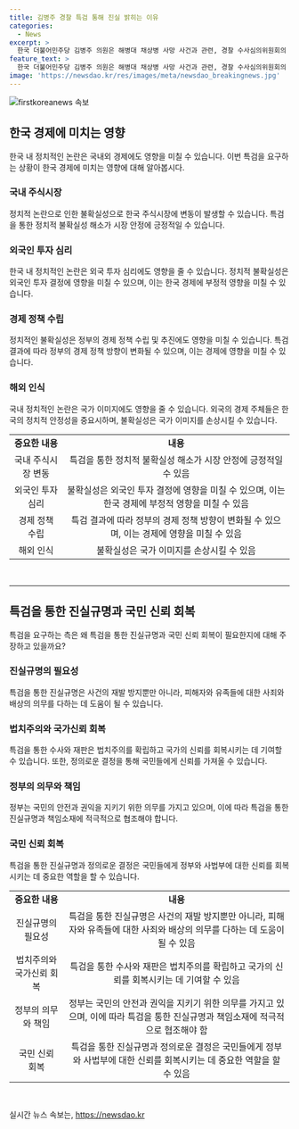 ```yaml
---
title: 김병주 경찰 특검 통해 진실 밝히는 이유
categories:
  - News
excerpt: >
  한국 더불어민주당 김병주 의원은 해병대 채상병 사망 사건과 관련, 경찰 수사심의위원회의 결정을 비판하며 특검을 요구했다. 김 의원과 한민수 대변인은 윤석열 대통령을 향해 특검 수용을 촉구하고, 거부 시 대통령 자신이 범인으로 선포할 것이라고 비판했다. 이들은 수사의 미진함을 지적하고, 진실을 밝혀야 한다고 강조했다.
feature_text: >
  한국 더불어민주당 김병주 의원은 해병대 채상병 사망 사건과 관련, 경찰 수사심의위원회의 결정을 비판하며 특검을 요구했다. 김 의원과 한민수 대변인은 윤석열 대통령을 향해 특검 수용을 촉구하고, 거부 시 대통령 자신이 범인으로 선포할 것이라고 비판했다. 이들은 수사의 미진함을 지적하고, 진실을 밝혀야 한다고 강조했다.
image: 'https://newsdao.kr/res/images/meta/newsdao_breakingnews.jpg'
---
```


<p><img src="https://newsdao.kr/res/images/meta/newsdao_breakingnews.jpg" alt="firstkoreanews 속보" /></p>

<h2 data-ke-size="size26">한국 경제에 미치는 영향</h2>

<p data-ke-size="size16">한국 내 정치적인 논란은 국내외 경제에도 영향을 미칠 수 있습니다. 이번 특검을 요구하는 상황이 한국 경제에 미치는 영향에 대해 알아봅시다.</p>

<h3><b>국내 주식시장</b></h3>

<p data-ke-size="size16">정치적 논란으로 인한 불확실성으로 한국 주식시장에 변동이 발생할 수 있습니다. 특검을 통한 정치적 불확실성 해소가 시장 안정에 긍정적일 수 있습니다.</p>

<h3><b>외국인 투자 심리</b></h3>

<p data-ke-size="size16">한국 내 정치적인 논란은 외국 투자 심리에도 영향을 줄 수 있습니다. 정치적 불확실성은 외국인 투자 결정에 영향을 미칠 수 있으며, 이는 한국 경제에 부정적 영향을 미칠 수 있습니다.</p>

<h3><b>경제 정책 수립</b></h3>

<p data-ke-size="size16">정치적인 불확실성은 정부의 경제 정책 수립 및 추진에도 영향을 미칠 수 있습니다. 특검 결과에 따라 정부의 경제 정책 방향이 변화될 수 있으며, 이는 경제에 영향을 미칠 수 있습니다.</p>

<h3><b>해외 인식</b></h3>

<p data-ke-size="size16">국내 정치적인 논란은 국가 이미지에도 영향을 줄 수 있습니다. 외국의 경제 주체들은 한국의 정치적 안정성을 중요시하며, 불확실성은 국가 이미지를 손상시킬 수 있습니다.</p>

<table>
<tbody>
<tr>
<td style="text-align: center; height: 17px;"><b>중요한 내용</b></td>
<td style="text-align: center; height: 17px;"><b>내용</b></td>
</tr>
<tr>
<td style="text-align: center; height: 17px;">국내 주식시장 변동</td>
<td style="text-align: center; height: 17px;">특검을 통한 정치적 불확실성 해소가 시장 안정에 긍정적일 수 있음</td>
</tr>
<tr>
<td style="text-align: center; height: 17px;">외국인 투자 심리</td>
<td style="text-align: center; height: 17px;">불확실성은 외국인 투자 결정에 영향을 미칠 수 있으며, 이는 한국 경제에 부정적 영향을 미칠 수 있음</td>
</tr>
<tr>
<td style="text-align: center; height: 17px;">경제 정책 수립</td>
<td style="text-align: center; height: 17px;">특검 결과에 따라 정부의 경제 정책 방향이 변화될 수 있으며, 이는 경제에 영향을 미칠 수 있음</td>
</tr>
<tr>
<td style="text-align: center; height: 17px;">해외 인식</td>
<td style="text-align: center; height: 17px;">불확실성은 국가 이미지를 손상시킬 수 있음</td>
</tr>
</tbody>
</table>

<p data-ke-size="size16">&nbsp;</p>

<hr>

<h2 data-ke-size="size26">특검을 통한 진실규명과 국민 신뢰 회복</h2>

<p data-ke-size="size16">특검을 요구하는 측은 왜 특검을 통한 진실규명과 국민 신뢰 회복이 필요한지에 대해 주장하고 있을까요?</p>

<h3><b>진실규명의 필요성</b></h3>

<p data-ke-size="size16">특검을 통한 진실규명은 사건의 재발 방지뿐만 아니라, 피해자와 유족들에 대한 사죄와 배상의 의무를 다하는 데 도움이 될 수 있습니다.</p>

<h3><b>법치주의와 국가신뢰 회복</b></h3>

<p data-ke-size="size16">특검을 통한 수사와 재판은 법치주의를 확립하고 국가의 신뢰를 회복시키는 데 기여할 수 있습니다. 또한, 정의로운 결정을 통해 국민들에게 신뢰를 가져올 수 있습니다.</p>

<h3><b>정부의 의무와 책임</b></h3>

<p data-ke-size="size16">정부는 국민의 안전과 권익을 지키기 위한 의무를 가지고 있으며, 이에 따라 특검을 통한 진실규명과 책임소재에 적극적으로 협조해야 합니다.</p>

<h3><b>국민 신뢰 회복</b></h3>

<p data-ke-size="size16">특검을 통한 진실규명과 정의로운 결정은 국민들에게 정부와 사법부에 대한 신뢰를 회복시키는 데 중요한 역할을 할 수 있습니다.</p>

<table>
<tbody>
<tr>
<td style="text-align: center; height: 17px;"><b>중요한 내용</b></td>
<td style="text-align: center; height: 17px;"><b>내용</b></td>
</tr>
<tr>
<td style="text-align: center; height: 17px;">진실규명의 필요성</td>
<td style="text-align: center; height: 17px;">특검을 통한 진실규명은 사건의 재발 방지뿐만 아니라, 피해자와 유족들에 대한 사죄와 배상의 의무를 다하는 데 도움이 될 수 있음</td>
</tr>
<tr>
<td style="text-align: center; height: 17px;">법치주의와 국가신뢰 회복</td>
<td style="text-align: center; height: 17px;">특검을 통한 수사와 재판은 법치주의를 확립하고 국가의 신뢰를 회복시키는 데 기여할 수 있음</td>
</tr>
<tr>
<td style="text-align: center; height: 17px;">정부의 의무와 책임</td>
<td style="text-align: center; height: 17px;">정부는 국민의 안전과 권익을 지키기 위한 의무를 가지고 있으며, 이에 따라 특검을 통한 진실규명과 책임소재에 적극적으로 협조해야 함</td>
</tr>
<tr>
<td style="text-align: center; height: 17px;">국민 신뢰 회복</td>
<td style="text-align: center; height: 17px;">특검을 통한 진실규명과 정의로운 결정은 국민들에게 정부와 사법부에 대한 신뢰를 회복시키는 데 중요한 역할을 할 수 있음</td>
</tr>
</tbody>
</table>

<p data-ke-size="size16">&nbsp;</p>
실시간 뉴스 속보는, <a href="https://newsdao.kr" rel="dofollow">https://newsdao.kr</a>


